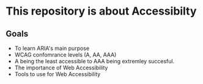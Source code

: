 # This repository is about Accessibilty
## Goals
- To learn ARIA's main purpose
- WCAG confomrance levels (A, AA, AAA)
- A being the least accessible to AAA being extremley succesful.
- The importance of Web Accessibility
- Tools to use for Web Accessibility
